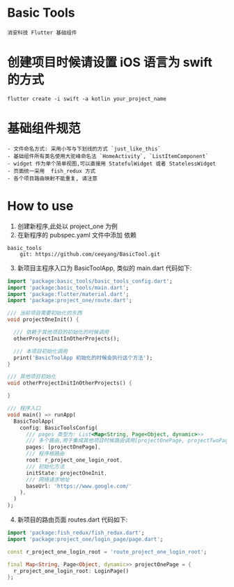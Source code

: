 # Basic Tools
    
    消安科技 Flutter 基础组件

# 创建项目时候请设置 iOS 语言为 swift 的方式
    
    flutter create -i swift -a kotlin your_project_name

# 基础组件规范
    
    - 文件命名方式: 采用小写与下划线的方式 `just_like_this`
    - 基础组件所有类名使用大驼峰命名法 `HomeActivity`, `ListItemComponent`
    - widget 作为单个简单视图,可以直接用 StatefulWidget 或者 StatelessWidget
    - 页面统一采用  fish_redux 方式
    - 各个项目路由映射不能重复, 请注意

# How to use
1. 创建新程序,此处以 project_one 为例
2. 在新程序的 pubspec.yaml 文件中添加 依赖
```shell
basic_tools
    git: https://github.com/ceeyang/BasicTool.git
```
        
3. 新项目主程序入口为 BasicToolApp, 类似的 main.dart 代码如下:
```dart
import 'package:basic_tools/basic_tools_config.dart';
import 'package:basic_tools/main.dart';
import 'package:flutter/material.dart';
import 'package:project_one/route.dart';

/// 当前项目需要初始化的东西
void projectOneInit() {

  /// 依赖于其他项目的初始化的时候调用
  otherProjectInitInOtherProjects();

  /// 本项目初始化调用
  print('BasicToolApp 初始化的时候会执行这个方法');
}

/// 其他项目初始化
void otherProjectInitInOtherProjects() {

}

/// 程序入口
void main() => runApp(
  BasicToolApp(
    config: BasicToolsConfig(
      /// pages 类型为: List<Map<String, Page<Object, dynamic>>> 
      /// 多个路由,用于集成其他项目时候路由调用[projectOnePage, projectTwoPage]
      pages: [projectOnePage],
      /// 程序根路由
      root: r_project_one_login_root,
      /// 初始化方法
      initState: projectOneInit,
      /// 网络请求地址
      baseUrl: 'https://www.google.com/'
    ),
  )
);
```
4. 新项目的路由页面 routes.dart 代码如下:
```dart
import 'package:fish_redux/fish_redux.dart';
import 'package:project_one/login_page/page.dart';

const r_project_one_login_root = 'route_project_one_login_root';

final Map<String, Page<Object, dynamic>> projectOnePage = {
  r_project_one_login_root: LoginPage()
};
```